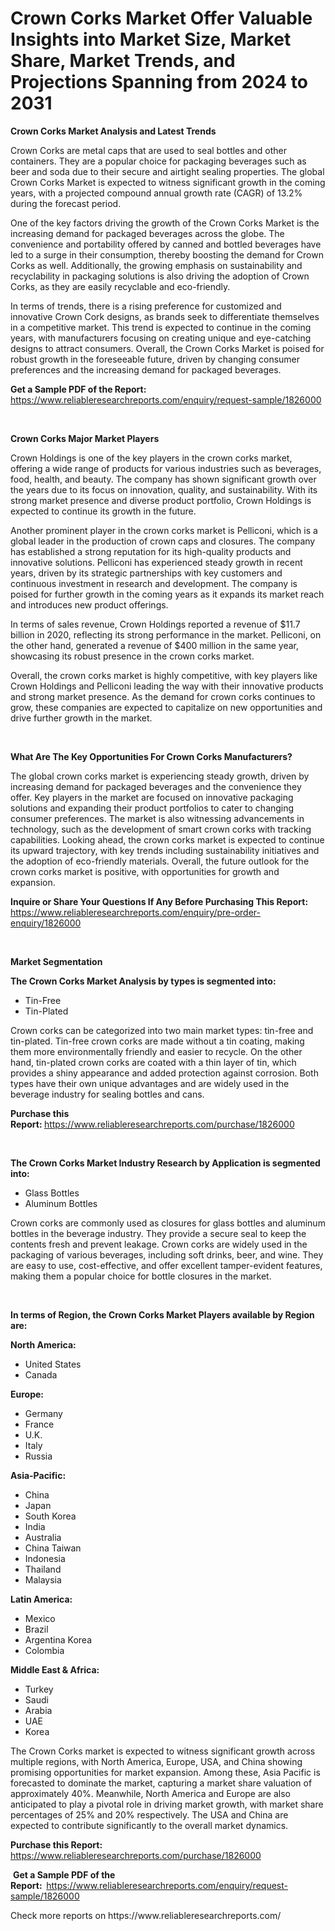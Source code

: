 <p><h1>Crown Corks Market Offer Valuable Insights into Market Size, Market Share, Market Trends, and Projections Spanning from 2024 to 2031</h1></p><p><strong>Crown Corks Market Analysis and Latest Trends</strong></p>
<p><p>Crown Corks are metal caps that are used to seal bottles and other containers. They are a popular choice for packaging beverages such as beer and soda due to their secure and airtight sealing properties. The global Crown Corks Market is expected to witness significant growth in the coming years, with a projected compound annual growth rate (CAGR) of 13.2% during the forecast period.</p><p>One of the key factors driving the growth of the Crown Corks Market is the increasing demand for packaged beverages across the globe. The convenience and portability offered by canned and bottled beverages have led to a surge in their consumption, thereby boosting the demand for Crown Corks as well. Additionally, the growing emphasis on sustainability and recyclability in packaging solutions is also driving the adoption of Crown Corks, as they are easily recyclable and eco-friendly.</p><p>In terms of trends, there is a rising preference for customized and innovative Crown Cork designs, as brands seek to differentiate themselves in a competitive market. This trend is expected to continue in the coming years, with manufacturers focusing on creating unique and eye-catching designs to attract consumers. Overall, the Crown Corks Market is poised for robust growth in the foreseeable future, driven by changing consumer preferences and the increasing demand for packaged beverages.</p></p>
<p><strong>Get a Sample PDF of the Report:&nbsp;</strong> <a href="https://www.reliableresearchreports.com/enquiry/request-sample/1826000">https://www.reliableresearchreports.com/enquiry/request-sample/1826000</a></p>
<p>&nbsp;</p>
<p><strong>Crown Corks Major Market Players</strong></p>
<p><p>Crown Holdings is one of the key players in the crown corks market, offering a wide range of products for various industries such as beverages, food, health, and beauty. The company has shown significant growth over the years due to its focus on innovation, quality, and sustainability. With its strong market presence and diverse product portfolio, Crown Holdings is expected to continue its growth in the future.</p><p>Another prominent player in the crown corks market is Pelliconi, which is a global leader in the production of crown caps and closures. The company has established a strong reputation for its high-quality products and innovative solutions. Pelliconi has experienced steady growth in recent years, driven by its strategic partnerships with key customers and continuous investment in research and development. The company is poised for further growth in the coming years as it expands its market reach and introduces new product offerings.</p><p>In terms of sales revenue, Crown Holdings reported a revenue of $11.7 billion in 2020, reflecting its strong performance in the market. Pelliconi, on the other hand, generated a revenue of $400 million in the same year, showcasing its robust presence in the crown corks market.</p><p>Overall, the crown corks market is highly competitive, with key players like Crown Holdings and Pelliconi leading the way with their innovative products and strong market presence. As the demand for crown corks continues to grow, these companies are expected to capitalize on new opportunities and drive further growth in the market.</p></p>
<p>&nbsp;</p>
<p><strong>What Are The Key Opportunities For Crown Corks Manufacturers?</strong></p>
<p><p>The global crown corks market is experiencing steady growth, driven by increasing demand for packaged beverages and the convenience they offer. Key players in the market are focused on innovative packaging solutions and expanding their product portfolios to cater to changing consumer preferences. The market is also witnessing advancements in technology, such as the development of smart crown corks with tracking capabilities. Looking ahead, the crown corks market is expected to continue its upward trajectory, with key trends including sustainability initiatives and the adoption of eco-friendly materials. Overall, the future outlook for the crown corks market is positive, with opportunities for growth and expansion.</p></p>
<p><strong>Inquire or Share Your Questions If Any Before Purchasing This Report:</strong> <a href="https://www.reliableresearchreports.com/enquiry/pre-order-enquiry/1826000">https://www.reliableresearchreports.com/enquiry/pre-order-enquiry/1826000</a></p>
<p>&nbsp;</p>
<p><strong>Market Segmentation</strong></p>
<p><strong>The Crown Corks Market Analysis by types is segmented into:</strong></p>
<p><ul><li>Tin-Free</li><li>Tin-Plated</li></ul></p>
<p><p>Crown corks can be categorized into two main market types: tin-free and tin-plated. Tin-free crown corks are made without a tin coating, making them more environmentally friendly and easier to recycle. On the other hand, tin-plated crown corks are coated with a thin layer of tin, which provides a shiny appearance and added protection against corrosion. Both types have their own unique advantages and are widely used in the beverage industry for sealing bottles and cans.</p></p>
<p><strong>Purchase this Report:&nbsp;</strong><a href="https://www.reliableresearchreports.com/purchase/1826000">https://www.reliableresearchreports.com/purchase/1826000</a></p>
<p>&nbsp;</p>
<p><strong>The Crown Corks Market Industry Research by Application is segmented into:</strong></p>
<p><ul><li>Glass Bottles</li><li>Aluminum Bottles</li></ul></p>
<p><p>Crown corks are commonly used as closures for glass bottles and aluminum bottles in the beverage industry. They provide a secure seal to keep the contents fresh and prevent leakage. Crown corks are widely used in the packaging of various beverages, including soft drinks, beer, and wine. They are easy to use, cost-effective, and offer excellent tamper-evident features, making them a popular choice for bottle closures in the market.</p></p>
<p>&nbsp;</p>
<p><strong>In terms of Region, the Crown Corks Market Players available by Region are:</strong></p>
<p>
    <p> <strong> North America: </strong>
        <ul>
            <li>United States</li>
            <li>Canada</li>
        </ul>
        </p> 
    <p> <strong> Europe: </strong>
        <ul>
            <li>Germany</li>
            <li>France</li>
            <li>U.K.</li>
            <li>Italy</li>
            <li>Russia</li>
        </ul>
        </p> 
    <p> <strong> Asia-Pacific: </strong>
        <ul>
            <li>China</li>
            <li>Japan</li>
            <li>South Korea</li>
            <li>India</li>
            <li>Australia</li>
            <li>China Taiwan</li>
            <li>Indonesia</li>
            <li>Thailand</li>
            <li>Malaysia</li>
        </ul>
        </p> 
    <p> <strong> Latin America: </strong>
        <ul>
            <li>Mexico</li>
            <li>Brazil</li>
            <li>Argentina Korea</li>
            <li>Colombia</li>
        </ul>
        </p> 
    <p> <strong> Middle East & Africa: </strong>
        <ul>
            <li>Turkey</li>
            <li>Saudi</li>
            <li>Arabia</li>
            <li>UAE</li>
            <li>Korea</li>
        </ul>
    </p>
    </p>
<p><p>The Crown Corks market is expected to witness significant growth across multiple regions, with North America, Europe, USA, and China showing promising opportunities for market expansion. Among these, Asia Pacific is forecasted to dominate the market, capturing a market share valuation of approximately 40%. Meanwhile, North America and Europe are also anticipated to play a pivotal role in driving market growth, with market share percentages of 25% and 20% respectively. The USA and China are expected to contribute significantly to the overall market dynamics.</p></p>
<p><strong>Purchase this Report: </strong><a href="https://www.reliableresearchreports.com/purchase/1826000">https://www.reliableresearchreports.com/purchase/1826000</a></p>
<p>&nbsp;<strong>Get a Sample PDF of the Report:&nbsp;&nbsp;</strong><a href="https://www.reliableresearchreports.com/enquiry/request-sample/1826000">https://www.reliableresearchreports.com/enquiry/request-sample/1826000</a></p>
<p><strong></strong></p>
<p>Check more reports on https://www.reliableresearchreports.com/</p>